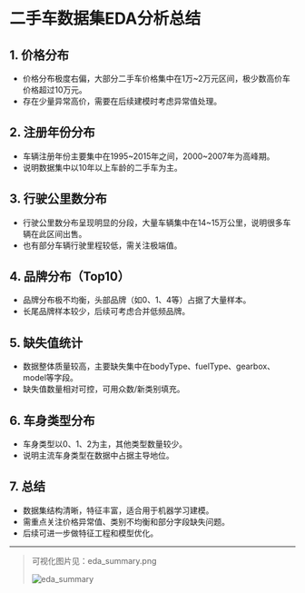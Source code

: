 # 二手车数据集EDA分析总结

## 1. 价格分布
- 价格分布极度右偏，大部分二手车价格集中在1万~2万元区间，极少数高价车价格超过10万元。
- 存在少量异常高价，需要在后续建模时考虑异常值处理。

## 2. 注册年份分布
- 车辆注册年份主要集中在1995~2015年之间，2000~2007年为高峰期。
- 说明数据集中以10年以上车龄的二手车为主。

## 3. 行驶公里数分布
- 行驶公里数分布呈现明显的分段，大量车辆集中在14~15万公里，说明很多车辆在此区间出售。
- 也有部分车辆行驶里程较低，需关注极端值。

## 4. 品牌分布（Top10）
- 品牌分布极不均衡，头部品牌（如0、1、4等）占据了大量样本。
- 长尾品牌样本较少，后续可考虑合并低频品牌。

## 5. 缺失值统计
- 数据整体质量较高，主要缺失集中在bodyType、fuelType、gearbox、model等字段。
- 缺失值数量相对可控，可用众数/新类别填充。

## 6. 车身类型分布
- 车身类型以0、1、2为主，其他类型数量较少。
- 说明主流车身类型在数据中占据主导地位。

## 7. 总结
- 数据集结构清晰，特征丰富，适合用于机器学习建模。
- 需重点关注价格异常值、类别不均衡和部分字段缺失问题。
- 后续可进一步做特征工程和模型优化。

---

> 可视化图片见：eda_summary.png 
>
> ![eda_summary](D:\cursorprj\lecture18\Case-二手车价格预测\eda_summary.png)
